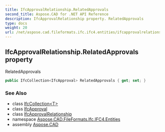 ```yaml
---
title: IfcApprovalRelationship.RelatedApprovals
second_title: Aspose.CAD for .NET API Reference
description: IfcApprovalRelationship property. RelatedApprovals
type: docs
weight: 20
url: /net/aspose.cad.fileformats.ifc.ifc4.entities/ifcapprovalrelationship/relatedapprovals/
---
```

## IfcApprovalRelationship.RelatedApprovals property

RelatedApprovals

```csharp
public IfcCollection<IfcApproval> RelatedApprovals { get; set; }
```

### See Also

* class [IfcCollection&lt;T&gt;](../../../aspose.cad.fileformats.ifc/ifccollection-1/)
* class [IfcApproval](../../ifcapproval/)
* class [IfcApprovalRelationship](../)
* namespace [Aspose.CAD.FileFormats.Ifc.IFC4.Entities](../../ifcapprovalrelationship/)
* assembly [Aspose.CAD](../../../)


